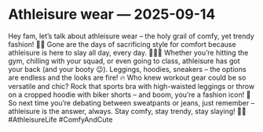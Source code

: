# Athleisure wear — 2025-09-14

Hey fam, let’s talk about athleisure wear – the holy grail of comfy, yet trendy fashion! 🙌🏼 Gone are the days of sacrificing style for comfort because athleisure is here to slay all day, every day. 💁🏻‍♀️ Whether you’re hitting the gym, chilling with your squad, or even going to class, athleisure has got your back (and your booty 😉). Leggings, hoodies, sneakers – the options are endless and the looks are fire! 🔥 Who knew workout gear could be so versatile and chic? Rock that sports bra with high-waisted leggings or throw on a cropped hoodie with biker shorts – and boom, you’re a fashion icon! 🌟 So next time you’re debating between sweatpants or jeans, just remember – athleisure is the answer, always. Stay comfy, stay trendy, stay slaying! 💅🏼 #AthleisureLife #ComfyAndCute